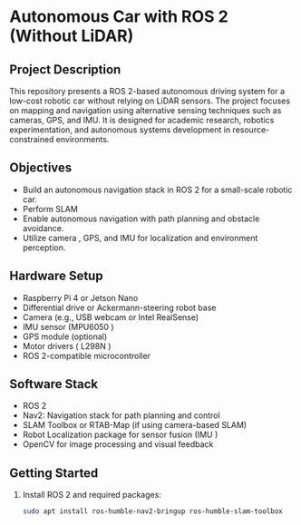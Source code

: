# Autonomous Car with ROS 2 (Without LiDAR)

## Project Description

This repository presents a ROS 2-based autonomous driving system for a low-cost robotic car without relying on LiDAR sensors. The project focuses on mapping and navigation using alternative sensing techniques such as cameras, GPS, and IMU. It is designed for academic research, robotics experimentation, and autonomous systems development in resource-constrained environments.

## Objectives

- Build an autonomous navigation stack in ROS 2 for a small-scale robotic car.
- Perform SLAM 
- Enable autonomous navigation with path planning and obstacle avoidance.
- Utilize camera , GPS, and IMU for localization and environment perception.

## Hardware Setup

- Raspberry Pi 4 or Jetson Nano
- Differential drive or Ackermann-steering robot base
- Camera (e.g., USB webcam or Intel RealSense)
- IMU sensor (MPU6050 )
- GPS module (optional)
- Motor drivers ( L298N )
- ROS 2-compatible microcontroller 
## Software Stack

- ROS 2 
- Nav2: Navigation stack for path planning and control
- SLAM Toolbox or RTAB-Map (if using camera-based SLAM)
- Robot Localization package for sensor fusion (IMU )
- OpenCV for image processing and visual feedback

## Getting Started

1. Install ROS 2 and required packages:
   ```bash
   sudo apt install ros-humble-nav2-bringup ros-humble-slam-toolbox
